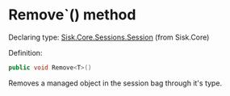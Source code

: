 <!--

Copyrights 2023 Sisk Framework - CypherPotato
Published under MIT license

!!! DO NOT EDIT THIS FILE !!!
This file was generated by a tool in the Sisk package. To edit the information in this documentation,
edit the XML documentation present in the Sisk source code.

-->


# Remove`() method

Declaring type: [Sisk.Core.Sessions.Session](/read?q=/contents/spec/Sisk.Core.Sessions.Session.md) (from Sisk.Core)


Definition:

```cs
public void Remove<T>()
```

Removes a managed object in the session bag through it's type.

